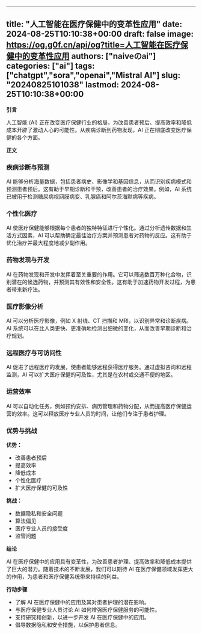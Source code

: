 
---
title: "人工智能在医疗保健中的变革性应用"
date: 2024-08-25T10:10:38+00:00
draft: false
image: https://og.g0f.cn/api/og?title=人工智能在医疗保健中的变革性应用
authors: ["naiveのai"]
categories: ["ai"]
tags: ["chatgpt","sora","openai","Mistral AI"]
slug: "20240825101038"
lastmod: 2024-08-25T10:10:38+00:00
---
**引言**

人工智能 (AI) 正在改变医疗保健行业的格局，为改善患者预后、提高效率和降低成本开辟了激动人心的可能性。从疾病诊断到药物发现，AI 正在彻底改变医疗保健的各个方面。

**正文**

### 疾病诊断与预测

AI 能够分析海量数据，包括患者病史、影像学和基因信息，从而识别疾病模式和预测患者预后。这有助于早期诊断和干预，改善患者的治疗效果。例如，AI 系统已被用于检测糖尿病视网膜病变、乳腺癌和阿尔茨海默病等疾病。

### 个性化医疗

AI 使医疗保健能够根据每个患者的独特特征进行个性化。通过分析遗传数据和生活方式因素，AI 可以帮助确定最佳治疗方案并预测患者对药物的反应。这有助于优化治疗并最大程度地减少副作用。

### 药物发现与开发

AI 在药物发现和开发中发挥着至关重要的作用。它可以筛选数百万种化合物，识别潜在的候选药物，并预测其有效性和安全性。这有助于加速药物开发过程，为患者带来新疗法。

### 医疗影像分析

AI 可以分析医疗影像，例如 X 射线、CT 扫描和 MRI，以识别异常和诊断疾病。AI 系统可以在比人类更快、更准确地检测出细微的变化，从而改善早期诊断和治疗规划。

### 远程医疗与可访问性

AI 促进了远程医疗的发展，使患者能够远程获得医疗服务。通过虚拟咨询和远程监测，AI 可以扩大医疗保健的可及性，尤其是在农村或交通不便的地区。

### 运营效率

AI 可以自动化任务，例如预约安排、病历管理和药物分配，从而提高医疗保健运营的效率。这可以释放医疗专业人员的时间，让他们专注于患者护理。

### 优势与挑战

**优势：**

* 改善患者预后
* 提高效率
* 降低成本
* 个性化医疗
* 扩大医疗保健的可及性

**挑战：**

* 数据隐私和安全问题
* 算法偏见
* 医疗专业人员的接受度
* 监管问题

**结论**

AI 在医疗保健中的应用具有变革性，为改善患者护理、提高效率和降低成本提供了巨大的潜力。随着技术的不断发展，我们可以期待 AI 在医疗保健领域发挥更大的作用，为患者和医疗保健系统带来持续的利益。

**行动步骤**

* 了解 AI 在医疗保健中的应用及其对患者护理的潜在影响。
* 与医疗保健专业人员讨论 AI 如何增强医疗保健服务的可能性。
* 支持研究和创新，以进一步开发 AI 在医疗保健中的应用。
* 倡导数据隐私和安全措施，以保护患者信息。